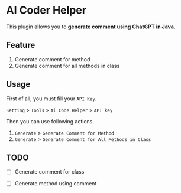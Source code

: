 # AI Coder Helper

This plugin allows you to **generate comment using ChatGPT in Java**.

## Feature

1. Generate comment for method
2. Generate comment for all methods in class

## Usage

First of all, you must fill your `API Key`.

`Setting` > `Tools` > `Ai Code Helper` > `API key`

Then you can use following actions.

1. `Generate` > `Generate Comment for Method`
2. `Generate` > `Generate Comment for All Methods in Class`

## TODO

- [ ] Generate comment for class
- [ ] Generate method using comment

